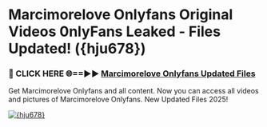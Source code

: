 # Marcimorelove Onlyfans Original Videos 0nlyFans Leaked - Files Updated! ({hju678})

<h3>🔴 CLICK HERE 🌐==►► <a href="https://tinyurl.com/ms9xzufz" rel="nofollow">Marcimorelove Onlyfans Updated Files</a></h3>

Get Marcimorelove Onlyfans and all content. Now you can access all videos and pictures of Marcimorelove Onlyfans. New Updated Files 2025!

[![{hju678}](https://i.imgur.com/PQ7UWWw.gif)](https://tinyurl.com/ms9xzufz)
